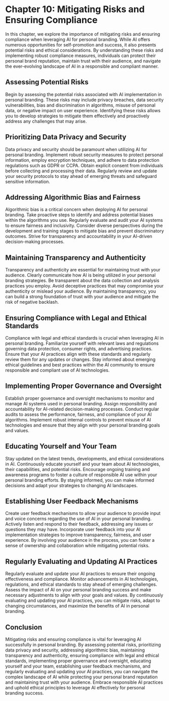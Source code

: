 Chapter 10: Mitigating Risks and Ensuring Compliance
====================================================

In this chapter, we explore the importance of mitigating risks and ensuring compliance when leveraging AI for personal branding. While AI offers numerous opportunities for self-promotion and success, it also presents potential risks and ethical considerations. By understanding these risks and implementing robust compliance measures, individuals can protect their personal brand reputation, maintain trust with their audience, and navigate the ever-evolving landscape of AI in a responsible and compliant manner.

Assessing Potential Risks
-------------------------

Begin by assessing the potential risks associated with AI implementation in personal branding. These risks may include privacy breaches, data security vulnerabilities, bias and discrimination in algorithms, misuse of personal data, or negative impact on user experience. Identifying these risks allows you to develop strategies to mitigate them effectively and proactively address any challenges that may arise.

Prioritizing Data Privacy and Security
--------------------------------------

Data privacy and security should be paramount when utilizing AI for personal branding. Implement robust security measures to protect personal information, employ encryption techniques, and adhere to data protection regulations such as GDPR or CCPA. Obtain explicit consent from individuals before collecting and processing their data. Regularly review and update your security protocols to stay ahead of emerging threats and safeguard sensitive information.

Addressing Algorithmic Bias and Fairness
----------------------------------------

Algorithmic bias is a critical concern when deploying AI for personal branding. Take proactive steps to identify and address potential biases within the algorithms you use. Regularly evaluate and audit your AI systems to ensure fairness and inclusivity. Consider diverse perspectives during the development and training stages to mitigate bias and prevent discriminatory outcomes. Strive for transparency and accountability in your AI-driven decision-making processes.

Maintaining Transparency and Authenticity
-----------------------------------------

Transparency and authenticity are essential for maintaining trust with your audience. Clearly communicate how AI is being utilized in your personal branding strategies. Be transparent about the data collection and analysis practices you employ. Avoid deceptive practices that may compromise your authenticity or mislead your audience. By maintaining transparency, you can build a strong foundation of trust with your audience and mitigate the risk of negative backlash.

Ensuring Compliance with Legal and Ethical Standards
----------------------------------------------------

Compliance with legal and ethical standards is crucial when leveraging AI in personal branding. Familiarize yourself with relevant laws and regulations governing data protection, consumer rights, and advertising practices. Ensure that your AI practices align with these standards and regularly review them for any updates or changes. Stay informed about emerging ethical guidelines and best practices within the AI community to ensure responsible and compliant use of AI technologies.

Implementing Proper Governance and Oversight
--------------------------------------------

Establish proper governance and oversight mechanisms to monitor and manage AI systems used in personal branding. Assign responsibility and accountability for AI-related decision-making processes. Conduct regular audits to assess the performance, fairness, and compliance of your AI algorithms. Implement robust internal controls to prevent misuse of AI technologies and ensure that they align with your personal branding goals and values.

Educating Yourself and Your Team
--------------------------------

Stay updated on the latest trends, developments, and ethical considerations in AI. Continuously educate yourself and your team about AI technologies, their capabilities, and potential risks. Encourage ongoing training and awareness programs to foster a culture of responsible AI use within your personal branding efforts. By staying informed, you can make informed decisions and adapt your strategies to changing AI landscapes.

Establishing User Feedback Mechanisms
-------------------------------------

Create user feedback mechanisms to allow your audience to provide input and voice concerns regarding the use of AI in your personal branding. Actively listen and respond to their feedback, addressing any issues or questions they may have. Incorporate user feedback into your AI implementation strategies to improve transparency, fairness, and user experience. By involving your audience in the process, you can foster a sense of ownership and collaboration while mitigating potential risks.

Regularly Evaluating and Updating AI Practices
----------------------------------------------

Regularly evaluate and update your AI practices to ensure their ongoing effectiveness and compliance. Monitor advancements in AI technologies, regulations, and ethical standards to stay ahead of emerging challenges. Assess the impact of AI on your personal branding success and make necessary adjustments to align with your goals and values. By continuously evaluating and updating your AI practices, you can mitigate risks, adapt to changing circumstances, and maximize the benefits of AI in personal branding.

Conclusion
----------

Mitigating risks and ensuring compliance is vital for leveraging AI successfully in personal branding. By assessing potential risks, prioritizing data privacy and security, addressing algorithmic bias, maintaining transparency and authenticity, ensuring compliance with legal and ethical standards, implementing proper governance and oversight, educating yourself and your team, establishing user feedback mechanisms, and regularly evaluating and updating your AI practices, you can navigate the complex landscape of AI while protecting your personal brand reputation and maintaining trust with your audience. Embrace responsible AI practices and uphold ethical principles to leverage AI effectively for personal branding success.
